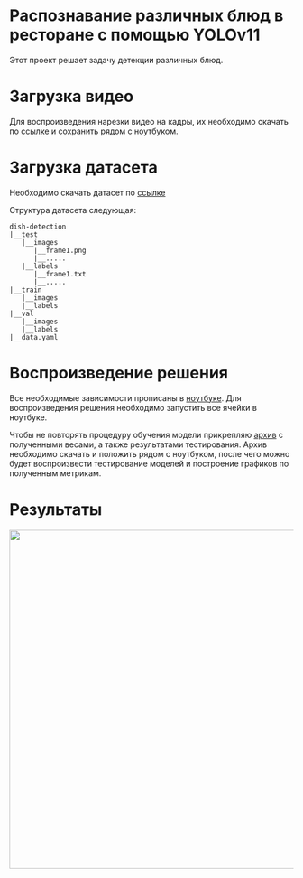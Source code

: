 # Распознавание различных блюд в ресторане с помощью YOLOv11
Этот проект решает задачу детекции различных блюд.

# Загрузка видео
Для воспроизведения нарезки видео на кадры, их необходимо скачать по [ссылке](https://disk.yandex.ru/d/-VhiX2BOWdw-rg) и сохранить рядом с ноутбуком.

# Загрузка датасета
Необходимо скачать датасет по [ссылке](https://drive.google.com/drive/folders/1MGbBY7E1w4JtK1epQ-VqvTYTfnQeF5G1?usp=sharing)

Структура датасета следующая:

```
dish-detection
|__test
   |__images
      |__frame1.png
      |__.....
   |__labels
      |__frame1.txt
      |__.....
|__train
   |__images
   |__labels
|__val
   |__images
   |__labels
|__data.yaml
```

# Воспроизведение решения
Все необходимые зависимости прописаны в [ноутбуке](dishes_detection.ipynb). Для воспроизведения решения необходимо запустить все ячейки в ноутбуке.

Чтобы не повторять процедуру обучения модели прикрепляю [архив](https://drive.google.com/drive/folders/1EV9e65IrScmN1NkVUbG3WKorA9Ve6OHt?usp=sharing) с полученными весами, а также результатами тестирования. Архив необходимо скачать и положить рядом с ноутбуком, после чего можно будет воспроизвести тестирование моделей и построение графиков по полученным метрикам.

# Результаты
<img src="example/3_1.gif" width="600">